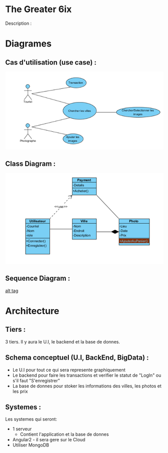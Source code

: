 # The Greater 6ix 
Description : 

# Diagrames 
## Cas d'utilisation (use case) :
![alt tag](https://github.com/CollegeBoreal/INF1053-17H/blob/master/5.Projet/G300096005/UseCase.PNG)

## Class Diagram :
![alt tag](https://github.com/CollegeBoreal/INF1053-17H/blob/master/5.Projet/G300096005/ClassDiagram.PNG) 

## Sequence Diagram :
[alt tag](https://github.com/CollegeBoreal/INF1053-17H/blob/master/5.Projet/G300096005/SequenceDiagram.PNG)  

# Architecture
## Tiers : 
3 tiers. Il y aura le U.I, le backend et la base de donnes.

## Schema conceptuel (U.I, BackEnd, BigData) : 
* Le U.I pour tout ce qui sera represente graphiquement 
* Le backend pour faire les transactions et verifier le statut de "LogIn" ou s'il faut "S'enregistrer"
* La base de donnes pour stoker les informations des villes, les photos et les prix

## Systemes : 
Les systemes qui seront: 
* 1 serveur 
   * Contient l'application et la base de donnes
* Angular2 - il sera gere sur le Cloud 
* Utiliser MongoDB 
